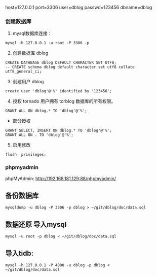 host=127.0.0.1
port=3306
user=dblog
passwd=123456
dbname=dblog

### 创建数据库
1. mysql数据库连接：
```
mysql -h 127.0.0.1 -u root -P 3306 -p
```

2. 创建数据库  dblog
```
CREATE DATABASE dblog DEFAULT CHARACTER SET UTF8;
-- CREATE schema dblog default character set utf8 collate utf8_general_ci;
```

3. 创建用户  dblog
```
create user 'dblog'@'%' identified by '123456';
```

4. 授权 tornado 用户拥有 torblog 数据库的所有权限。
```
GRANT ALL ON dblog.* TO 'dblog'@'%';
```

- 部分授权
```
GRANT SELECT, INSERT ON dblog.* TO 'dblog'@'%';
GRANT ALL ON . TO 'dblog'@'%';
```

5. 启用修改
```
flush  privileges;
```

### phpmyadmin
phpMyAdmin: http://192.168.181.129:88/phpmyadmin/


## 备份数据库
```
mysqldump -u dblog -P 3306 -p dblog > ~/git/dblog/doc/data.sql
```

## 数据还原 导入mysql
```
mysql -u root -p dblog < ~/git/dblog/doc/data.sql
```

## 导入tidb:
```
mysql -h 127.0.0.1 -P 4000 -u dblog -p dblog < ~/git/dblog/doc/data.sql  
```


